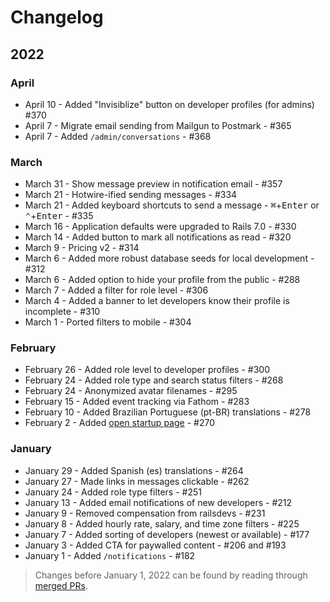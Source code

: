 # Changelog

## 2022

### April

* April 10 - Added "Invisiblize" button on developer profiles (for admins) #370
* April 7 - Migrate email sending from Mailgun to Postmark - #365
* April 7 - Added `/admin/conversations` - #368

### March

* March 31 - Show message preview in notification email - #357
* March 21 - Hotwire-ified sending messages - #334
* March 21 - Added keyboard shortcuts to send a message - <kbd>⌘</kbd>+<kbd>Enter</kbd> or <kbd>⌃</kbd>+<kbd>Enter</kbd> - #335
* March 16 - Application defaults were upgraded to Rails 7.0 - #330
* March 14 - Added button to mark all notifications as read - #320
* March 9 - Pricing v2 - #314
* March 6 - Added more robust database seeds for local development - #312
* March 6 - Added option to hide your profile from the public - #288
* March 7 - Added a filter for role level - #306
* March 4 - Added a banner to let developers know their profile is incomplete - #310
* March 1 - Ported filters to mobile - #304

### February

* February 26 - Added role level to developer profiles - #300
* February 24 - Added role type and search status filters - #268
* February 24 - Anonymized avatar filenames - #295
* February 15 - Added event tracking via Fathom - #283
* February 10 - Added Brazilian Portuguese (pt-BR) translations - #278
* February 2 - Added [open startup page](https://railsdevs.com/open) - #270

### January

* January 29 - Added Spanish (es) translations - #264
* January 27 - Made links in messages clickable - #262
* January 24 - Added role type filters - #251
* January 13 - Added email notifications of new developers - #212
* January 9 - Removed compensation from railsdevs - #231
* January 8 - Added hourly rate, salary, and time zone filters - #225
* January 7 - Added sorting of developers (newest or available) - #177
* January 3 - Added CTA for paywalled content - #206 and #193
* January 1 - Added `/notifications` - #182

> Changes before January 1, 2022 can be found by reading through [merged PRs](https://github.com/joemasilotti/railsdevs.com/pulls?q=is%3Apr+is%3Amerged).

